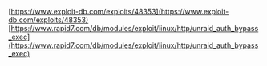 [https://www.exploit-db.com/exploits/48353](https://www.exploit-db.com/exploits/48353)
[https://www.rapid7.com/db/modules/exploit/linux/http/unraid_auth_bypass_exec](https://www.rapid7.com/db/modules/exploit/linux/http/unraid_auth_bypass_exec)
